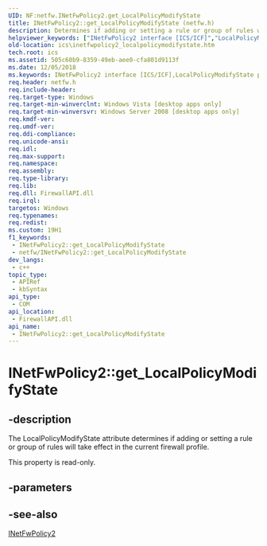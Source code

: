 ```yaml
---
UID: NF:netfw.INetFwPolicy2.get_LocalPolicyModifyState
title: INetFwPolicy2::get_LocalPolicyModifyState (netfw.h)
description: Determines if adding or setting a rule or group of rules will take effect in the current firewall profile.
helpviewer_keywords: ["INetFwPolicy2 interface [ICS/ICF]","LocalPolicyModifyState property","INetFwPolicy2.LocalPolicyModifyState","INetFwPolicy2.get_LocalPolicyModifyState","INetFwPolicy2::LocalPolicyModifyState","INetFwPolicy2::get_LocalPolicyModifyState","LocalPolicyModifyState property [ICS/ICF]","LocalPolicyModifyState property [ICS/ICF]","INetFwPolicy2 interface","NET_FW_MODIFY_STATE_GP_OVERRIDE","NET_FW_MODIFY_STATE_INBOUND_BLOCKED","NET_FW_MODIFY_STATE_OK","get_LocalPolicyModifyState","ics.inetfwpolicy2_localpolicymodifystate","netfw/INetFwPolicy2::LocalPolicyModifyState","netfw/INetFwPolicy2::get_LocalPolicyModifyState"]
old-location: ics\inetfwpolicy2_localpolicymodifystate.htm
tech.root: ics
ms.assetid: 505c60b9-8359-49eb-aee0-cfa801d9113f
ms.date: 12/05/2018
ms.keywords: INetFwPolicy2 interface [ICS/ICF],LocalPolicyModifyState property, INetFwPolicy2.LocalPolicyModifyState, INetFwPolicy2.get_LocalPolicyModifyState, INetFwPolicy2::LocalPolicyModifyState, INetFwPolicy2::get_LocalPolicyModifyState, LocalPolicyModifyState property [ICS/ICF], LocalPolicyModifyState property [ICS/ICF],INetFwPolicy2 interface, NET_FW_MODIFY_STATE_GP_OVERRIDE, NET_FW_MODIFY_STATE_INBOUND_BLOCKED, NET_FW_MODIFY_STATE_OK, get_LocalPolicyModifyState, ics.inetfwpolicy2_localpolicymodifystate, netfw/INetFwPolicy2::LocalPolicyModifyState, netfw/INetFwPolicy2::get_LocalPolicyModifyState
req.header: netfw.h
req.include-header: 
req.target-type: Windows
req.target-min-winverclnt: Windows Vista [desktop apps only]
req.target-min-winversvr: Windows Server 2008 [desktop apps only]
req.kmdf-ver: 
req.umdf-ver: 
req.ddi-compliance: 
req.unicode-ansi: 
req.idl: 
req.max-support: 
req.namespace: 
req.assembly: 
req.type-library: 
req.lib: 
req.dll: FirewallAPI.dll
req.irql: 
targetos: Windows
req.typenames: 
req.redist: 
ms.custom: 19H1
f1_keywords:
 - INetFwPolicy2::get_LocalPolicyModifyState
 - netfw/INetFwPolicy2::get_LocalPolicyModifyState
dev_langs:
 - c++
topic_type:
 - APIRef
 - kbSyntax
api_type:
 - COM
api_location:
 - FirewallAPI.dll
api_name:
 - INetFwPolicy2::get_LocalPolicyModifyState
---
```


# INetFwPolicy2::get_LocalPolicyModifyState


## -description

The LocalPolicyModifyState attribute determines if adding or setting a rule or group of rules will take effect in the current firewall profile.

This property is read-only.

## -parameters

## -see-also

<a href="/previous-versions/windows/desktop/api/netfw/nn-netfw-inetfwpolicy2">INetFwPolicy2</a>

